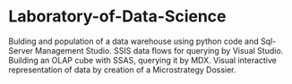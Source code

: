 # Laboratory-of-Data-Science
Bulding and population of a data warehouse using python code and Sql-Server Management Studio. SSIS data flows for querying by Visual Studio. Building an OLAP cube with SSAS, querying it by MDX.  Visual interactive representation of data by creation of a Microstrategy Dossier.
